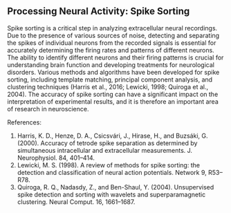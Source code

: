 ## Processing Neural Activity: Spike Sorting

Spike sorting is a critical step in analyzing extracellular neural recordings. Due to the presence of various sources of noise, detecting and separating the spikes of individual neurons from the recorded signals is essential for accurately determining the firing rates and patterns of different neurons. The ability to identify different neurons and their firing patterns is crucial for understanding brain function and developing treatments for neurological disorders. Various methods and algorithms have been developed for spike sorting, including template matching, principal component analysis, and clustering techniques (Harris et al., 2016; Lewicki, 1998; Quiroga et al., 2004). The accuracy of spike sorting can have a significant impact on the interpretation of experimental results, and it is therefore an important area of research in neuroscience.

References:
1. Harris, K. D., Henze, D. A., Csicsvári, J., Hirase, H., and Buzsáki, G. (2000). Accuracy of tetrode spike separation as determined by simultaneous intracellular and extracellular measurements. J. Neurophysiol. 84, 401–414.
2. Lewicki, M. S. (1998). A review of methods for spike sorting: the detection and classification of neural action potentials. Network 9, R53–R78.
3. Quiroga, R. Q., Nadasdy, Z., and Ben-Shaul, Y. (2004). Unsupervised spike detection and sorting with wavelets and superparamagnetic clustering. Neural Comput. 16, 1661–1687.
